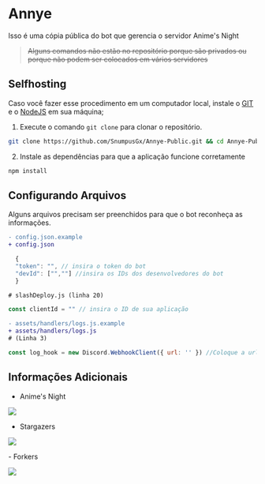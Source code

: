 # Annye
Isso é uma cópia pública do bot que gerencia o servidor Anime's Night
> ~~Alguns comandos não estão no repositório porque são privados ou porque não podem ser colocados em vários servidores~~

## Selfhosting
Caso você fazer esse procedimento em um computador local, instale o [GIT](https://git-scm.com/downloads) e o [NodeJS](https://nodejs.org/en/download) em sua máquina;
1. Execute o comando `git clone` para clonar o repositório.
```bash
git clone https://github.com/SnumpusGx/Annye-Public.git && cd Annye-Public
```
2. Instale as dependências para que a aplicação funcione corretamente
```bash
npm install
```
## Configurando Arquivos
Alguns arquivos precisam ser preenchidos para que o bot reconheça as informações.

```diff
- config.json.example
+ config.json
```
```js
  {
  "token": "", // insira o token do bot
  "devId": ["",""] //insira os IDs dos desenvolvedores do bot
  }
```

```diff
# slashDeploy.js (linha 20)
```
```js
const clientId = "" // insira o ID de sua aplicação
```
```diff
- assets/handlers/logs.js.example
+ assets/handlers/logs.js
# (Linha 3)
```
```js
const log_hook = new Discord.WebhookClient({ url: '' }) //Coloque a url do webhook para enviar os logs de Console
```
## Informações Adicionais
- Anime's Night

<p>
 <a href='https://discord.gg/qTHnPytZpw'>
     <img src="https://img.shields.io/discord/715911059302645802?color=5865f2&label=Anime's%20Night&logo=discord&logoColor=fff&style=for-the-badge" />
 </a>
 </p>
 
 - Stargazers
<p>
  <a href="https://github.com/SnumpusGx/AnnyeBot/stargazers">
    <img src="https://reporoster.com/stars/dark/SnumpusGx/AnnyeBot">
  </a>
</p>
- Forkers
<p>
  <a href="https://github.com/SnumpusGx/AnnyeBot/forkers">
    <img src="https://reporoster.com/forks/dark/SnumpusGx/AnnyeBot">
  </a>
</p>
